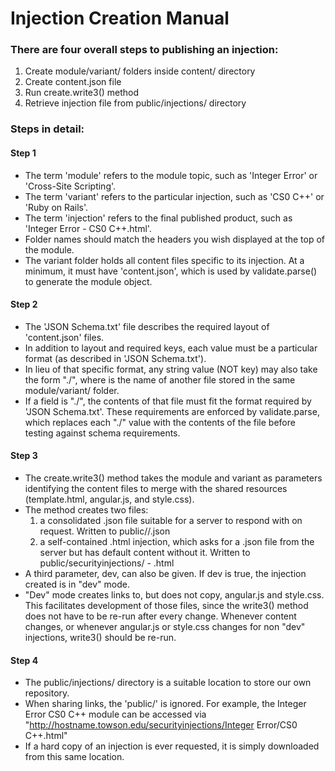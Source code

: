 # Injection Creation Manual

### There are four overall steps to publishing an injection:
1) Create module/variant/ folders inside content/ directory
2) Create content.json file
3) Run create.write3() method
4) Retrieve injection file from public/injections/ directory

### Steps in detail:

#### Step 1 
- The term 'module' refers to the module topic, such as 'Integer Error' or 'Cross-Site Scripting'.
- The term 'variant' refers to the particular injection, such as 'CS0 C++' or 'Ruby on Rails'.
- The term 'injection' refers to the final published product, such as 'Integer Error - CS0 C++.html'.
- Folder names should match the headers you wish displayed at the top of the module.
- The variant folder holds all content files specific to its injection. At a minimum, it must have 'content.json', which is used by validate.parse() to generate the module object.

#### Step 2
- The 'JSON Schema.txt' file describes the required layout of 'content.json' files.
- In addition to layout and required keys, each value must be a particular format (as described in 'JSON Schema.txt').
- In lieu of that specific format, any string value (NOT key) may also take the form "./<filename>", where <filename> is the name of another file stored in the same module/variant/ folder.
- If a field is "./<filename>", the contents of that file must fit the format required by 'JSON Schema.txt'.
These requirements are enforced by validate.parse, which replaces each "./<filename>" value with the contents of the file before testing against schema requirements.

#### Step 3
- The create.write3() method takes the module and variant as parameters identifying the content files to merge with the shared resources (template.html, angular.js, and style.css).
- The method creates two files:
  1) a consolidated .json file suitable for a server to respond with on request. Written to public/<module>/<variant>.json
  2) a self-contained .html injection, which asks for a .json file from the server but has default content without it. Written to public/securityinjections/<module> - <variant>.html
- A third parameter, dev, can also be given. If dev is true, the injection created is in "dev" mode.
- "Dev" mode creates links to, but does not copy, angular.js and style.css. This facilitates development of those files, since the write3() method does not have to be re-run after every change.
Whenever content changes, or whenever angular.js or style.css changes for non "dev" injections, write3() should be re-run.

#### Step 4
- The public/injections/ directory is a suitable location to store our own repository.
- When sharing links, the 'public/' is ignored. For example, the Integer Error CS0 C++ module can be accessed via "http://hostname.towson.edu/securityinjections/Integer Error/CS0 C++.html"
- If a hard copy of an injection is ever requested, it is simply downloaded from this same location. 
